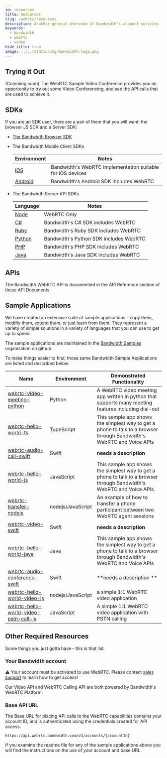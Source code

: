 ```yaml
---
id: resources
title: Resources
slug: /webrtc/resources
description: Another general overview of Bandwidth's account services
keywords:
  - bandwidth
  - webrtc
  - video
hide_title: true
image: ../../static/img/bandwidth-logo.png
---
```


## Trying it Out

(Comming soon) The WebRTC Sample Video Conference provides you an opportunity to try out some Video Conferencing, and see the API calls that are used to achieve it.

## SDKs

If you are an SDK user, there are a pair of them that you will want: the browser JS SDK and a Server SDK:

- [The Bandwidth Browser SDK](https://www.npmjs.com/package/@bandwidth/webrtc-browser)
- The Bandwidth Mobile Client SDKs

  | Environment                                                                   | Notes                                  |
  | -------------------------------------------------------------------------- | -------------------------------------- |
  | [iOS](https://github.com/Bandwidth/bandwidth-webrtc-swift)                 | Bandwidth's WebRTC implementation suitable for iOS devices |
  | [Android](https://github.com/Bandwidth/bandwidth-android)                  | Bandwidth's Android SDK includes WebRTC |
- The Bandwidth Server API SDKs

  | Language                                                                   | Notes                                  |
  | -------------------------------------------------------------------------- | -------------------------------------- |
  | [Node](https://www.npmjs.com/package/@bandwidth/webrtc)                    | WebRTC Only                            |
  | [C#](https://www.nuget.org/packages/Bandwidth.Sdk/)                        | Bandwidth's C# SDK includes WebRTC     |
  | [Ruby](https://rubygems.org/gems/bandwidth-sdk)                            | Bandwidth's Ruby SDK includes WebRTC   |
  | [Python](https://pypi.org/project/bandwidth-sdk/)                          | Bandwidth's Python SDK includes WebRTC |
  | [PHP](https://packagist.org/packages/bandwidth/sdk)                        | Bandwidth's PHP SDK includes WebRTC    |
  | [Java](https://mvnrepository.com/artifact/com.bandwidth.sdk/bandwidth-sdk) | Bandwidth's Java SDK includes WebRTC   |

## APIs

The Bandwidth WebRTC API is documented in the API Reference section of these API Documents

## Sample Applications

We have created an extensive suite of sample applications - copy them, modifiy them, extend them, or just learn from them. They represent a variety of simple solutions in a variety of languages that you can use to get up to speed.

The sample applications are maintained in the [Bandwidth Samples](https://github.com/search?q=topic%3Awebrtc+org%3ABandwidth-Samples) organization on github.

To make things easier to find, those same Bandwidth Sample Applications are listed and described below:

| Name                                                                                                                | Environment       | Demonstrated Functionality                                                                                            |
| ------------------------------------------------------------------------------------------------------------------- | ----------------- | --------------------------------------------------------------------------------------------------------------------- |
| [webrtc-video-meeting-python](https://github.com/Bandwidth-Samples/webrtc-video-meeting-python)                     | Python            | A WebRTC video meeting app written in python that supports many meeting features including dial-out                   |
| [webrtc-hello-world-ts](https://github.com/Bandwidth-Samples/webrtc-hello-world-ts)                                 | TypeScript        | This sample app shows the simplest way to get a phone to talk to a browser through Bandwidth's WebRTC and Voice APIs  |
| [webrtc-audio-call-swift](https://github.com/Bandwidth-Samples/webrtc-audio-call-swift)                             | Swift             | **needs a description**                                                                                               |
| [webrtc-hello-world-js](https://github.com/Bandwidth-Samples/webrtc-hello-world-js)                                 | JavaScript        | This sample app shows the simplest way to get a phone to talk to a browser through Bandwidth's WebRTC and Voice APIs. |
| [webrtc-transfer-nodejs](https://github.com/Bandwidth-Samples/webrtc-transfer-nodejs)                               | nodejs/JavaScript | An example of how to transfer a phone participant between two WebRTC agent sessions                                   |
| [webrtc-video-swift](https://github.com/Bandwidth-Samples/webrtc-video-swift)                                       | Swift             | **needs a description**                                                                                               |
| [webrtc-hello-world-java](https://github.com/Bandwidth-Samples/webrtc-hello-world-java)                             | Java              | This sample app shows the simplest way to get a phone to talk to a browser through Bandwidth's WebRTC and Voice APIs  |
| [webrtc-audio-conference-swift](https://github.com/Bandwidth-Samples/webrtc-audio-conference-swift)                 | Swift             | **needs a description **                                                                                              |
| [webrtc-hello-world-video-js](https://github.com/Bandwidth-Samples/webrtc-hello-world-video-js)                     | nodejs/JavaScript | a simple 1:1 WebRTC video application                                                                                 |
| [webrtc-hello-world-video-pstn-call-js](https://github.com/Bandwidth-Samples/webrtc-hello-world-video-pstn-call-js) | JavaScript        | A simple 1:1 WebRTC video application with PSTN calling                                                               |

## Other Required Resources

Some things you just gotta have - this is that list.

### Your Bandwidth account

⚠️ Your account must be activated to use WebRTC. Please contact [sales support](https://www.bandwidth.com/talk-to-an-expert/) to learn how to get access!

Our Video API and WebRTC Calling API are both powered by Bandwidth's WebRTC Platform.

### Base API URL

The Base URL for placing API calls to the WebRTC capabilities contains your account ID, and is authenticated using the credentials created for API access.

`https://api.webrtc.bandwidth.com/v1/accounts/{accountId}`

If you examine the readme file for any of the sample applications above you will find the instructions on the use of your account and base URL
